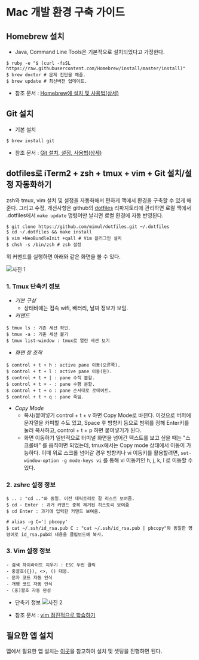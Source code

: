 Mac 개발 환경 구축 가이드
======================

Homebrew 설치
---------------
- Java, Command Line Tools은 기본적으로 설치되었다고 가정한다.
```
$ ruby -e "$ (curl -fsSL https://raw.githubusercontent.com/Homebrew/install/master/install)"
$ brew doctor # 문제 진단을 해줌.
$ brew update # 최신버전 업데이트.
```
- 참조 문서 : [Homebrew에 설치 및 사용법(상세)][homebrew]

Git 설치
---------------
- 기본 설치
```
$ brew install git
```

- 참조 문서 : [Git 설치, 설정, 사용법(상세)][mac_git]

dotfiles로 iTerm2 + zsh + tmux + vim + Git 설치/설정 자동화하기
---------------
zsh와 tmux, vim 설치 및 설정을 자동화해서 편하게 맥에서 환경을 구축할 수 있게 해준다. 그리고 수정, 개선사항은 github의 [dotfiles][git_dotfiles] 리파지토리에 관리하면 로컬 맥에서 .dotfiles에서 `make update` 명령어만 날리면 로컬 환경에 자동 반영된다.
```
$ git clone https://github.com/mimul/dotfiles.git ~/.dotfiles
$ cd ~/.dotfiles && make install
$ vim +NeoBundleInit +qall # Vim 플러그인 설치
$ chsh -s /bin/zsh # zsh 설정
```

위 커맨드를 실행하면 아래와 같은 화면을 볼 수 있다.

![사진 1][mac_terminal]

### 1. Tmux 단축키 정보
- *기본 구성*
	* 상태바에는 접속 wifi, 배터리, 날짜 정보가 보임.
- *커맨드*
```
$ tmux ls : 기존 세션 확인.
$ tmux -a : 기존 세션 붙기
$ tmux list-window : tmux로 열린 세션 보기
```

- *화면 창 조작*
```
$ control + t + h : active pane 이동(오른쪽).
$ control + t + l : active pane 이동(왼).
$ control + t + | : pane 수직 분할.
$ control + t + - : pane 수평 분할.
$ control + t + o : pane 순서대로 로테이트.
$ control + t + q : pane 죽임.
```
- *Copy Mode*
	* 복사/붙여넣기
	control + t + v 하면 Copy Mode로 바뀐다. 이것으로 버퍼에 문자열을 카피할 수도 있고,
	Space 후 방향키 등으로 범위를 정해 Enter키를 눌러 복사하고, control + t + p 하면 붙여넣기가 된다.
	* 화면 이동하기
	일반적으로 터미널 화면을 넘어간 텍스트를 보고 싶을 때는 "스크롤바" 를 움직이면 되었는데, tmux에서는 Copy mode 상태에서 이동이 가능하다.
	이때 위로 스크롤 넘어갈 경우 방향키나 vi 이동키를 활용할려면, `set-window-option -g mode-keys vi` 를 통해 vi 이동키인 h, j, k, l 로 이동할 수 있다.

### 2. zshrc 설정 정보
```
$ .. : "cd .."와 동일. 이전 데릭토리로 갈 리스트 보여줌.
$ cd - Enter : 과거 커맨드 중복 제거된 히스토리 보여줌
$ cd Enter : 과거에 입력한 커맨드 보여줌.

# alias -g C='| pbcopy'
$ cat ~/.ssh/id_rsa.pub C : "cat ~/.ssh/id_rsa.pub | pbcopy"와 동일한 명령어로 id_rsa.pub의 내용을 클립보드에 복사.
```

### 3. Vim 설정 정보
```
- 검색 하이라이트 지우기 : ESC 두번 클릭
- 중괄호({}), <>, () 대응.
- 문자 코드 자동 인식
- 개행 코드 자동 인식
- (중)괄호 자동 완성
```

- 단축키 정보
![사진 2][vim_image]

-  참조 문서 : [vim 점진적으로 학습하기][vim]

필요한 앱 설치
---------------
맵에서 필요한 앱 설치는 [이곳][mac_apps]을 참고하여 설치 및 셋팅을 진행하면 된다.

[homebrew]: https://github.com/mimul/dev-environment/blob/master/mac-homebrew.md
[mac_git]: https://github.com/mimul/dev-environment/blob/master/mac-git.md
[mac_terminal]: http://i.imgur.com/sDxus3j.png
[git_dotfiles]: https://github.com/mimul/dotfiles
[vim]: http://www.mimul.com/pebble/default/2014/07/15/1405420918073.html
[vim_image]: http://www.mimul.com/pebble/default/images/blog/tech/vi-vim-cheat-sheet-ko.png
[mac_terminal]: http://i.imgur.com/sDxus3j.png
[git_dotfiles]: https://github.com/mimul/dotfiles
[vim]: http://www.mimul.com/pebble/default/2014/07/15/1405420918073.html
[vim_image]: http://www.mimul.com/pebble/default/images/blog/tech/vi-vim-cheat-sheet-ko.png
[mac_apps]: https://github.com/mimul/dev-environment/blob/master/mac-apps.md